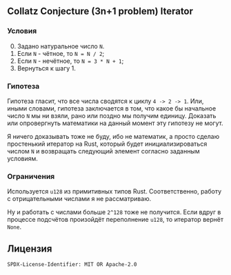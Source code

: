 Collatz Conjecture (3n+1 problem) Iterator
----------------------------

### Условия
0. Задано натуральное число `N`.
1. Если `N` - чётное, то `N = N / 2`;
2. Если `N` - нечётное, то `N = 3 * N + 1`;
3. Вернуться к шагу 1.

### Гипотеза
Гипотеза гласит, что все числа сводятся к циклу `4 -> 2 -> 1`.
Или, иными словами, гипотеза заключается в том, что какое бы начальное число `N` мы ни взяли, рано или поздно мы получим единицу.
Доказать или опровергнуть математики на данный момент эту гипотезу не могут.

Я ничего доказывать тоже не буду, ибо не математик, а просто сделаю простенький
итератор на Rust, который будет инициализироваться числом `N` и возвращать следующий
элемент согласно заданным условиям.

### Ограничения
Используется `u128` из примитивных типов Rust.
Соответственно, работу с отрицательными числами я не рассматриваю.

Ну и работать с числами больше `2^128` тоже не получится.
Если вдруг в процессе подсчётов произойдёт переполнение `u128`, то итератор вернёт `None`.

## Лицензия
`SPDX-License-Identifier: MIT OR Apache-2.0`
